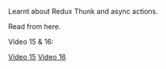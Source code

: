 <p>Learnt about Redux Thunk and async actions.</p>
<p>Read from here.</p>
<p> Video 15 & 16: </p>
<a href="https://www.youtube.com/watch?v=uN-gpihDQRE&list=PLC3y8-rFHvwiaOAuTtVXittwybYIorRB3&index=15">Video 15</a>
<a href="https://www.youtube.com/watch?v=SA47gYlL2oQ&list=PLC3y8-rFHvwiaOAuTtVXittwybYIorRB3&index=16">Video 16</a>
